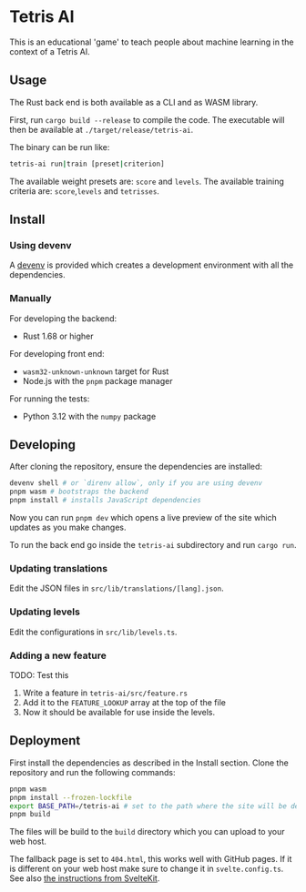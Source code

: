 # Tetris AI

This is an educational 'game' to teach people about machine learning in the context of a Tetris AI.

## Usage

The Rust back end is both available as a CLI and as WASM library.

First, run `cargo build --release` to compile the code.
The executable will then be available at `./target/release/tetris-ai`.

The binary can be run like:
```sh
tetris-ai run|train [preset|criterion]
```

The available weight presets are: `score` and `levels`.
The available training criteria are: `score`,`levels` and `tetrisses`.

## Install

### Using devenv

A [devenv](https://devenv.sh/) is provided which creates a development environment with all the dependencies. 

### Manually

For developing the backend:

- Rust 1.68 or higher

For developing front end:

- `wasm32-unknown-unknown` target for Rust
- Node.js with the `pnpm` package manager

For running the tests:

- Python 3.12 with the `numpy` package

## Developing

After cloning the repository, ensure the dependencies are installed:

```sh
devenv shell # or `direnv allow`, only if you are using devenv
pnpm wasm # bootstraps the backend
pnpm install # installs JavaScript dependencies
```

Now you can run `pnpm dev` which opens a live preview of the site which updates as you make changes.

To run the back end go inside the `tetris-ai` subdirectory and run `cargo run`.

### Updating translations

Edit the JSON files in `src/lib/translations/[lang].json`.

### Updating levels

Edit the configurations in `src/lib/levels.ts`.

### Adding a new feature

TODO: Test this

1. Write a feature in `tetris-ai/src/feature.rs`
2. Add it to the `FEATURE_LOOKUP` array at the top of the file
3. Now it should be available for use inside the levels.

## Deployment

First install the dependencies as described in the Install section.
Clone the repository and run the following commands:

```sh
pnpm wasm 
pnpm install --frozen-lockfile
export BASE_PATH=/tetris-ai # set to the path where the site will be deployed e.g. example.com/tetris-ai
pnpm build
```

The files will be build to the `build` directory which you can upload to your web host.

The fallback page is set to `404.html`, this works well with GitHub pages.
If it is different on your web host make sure to change it in `svelte.config.ts`. See also [the instructions from SvelteKit](https://svelte.dev/docs/kit/single-page-apps#Usage).

